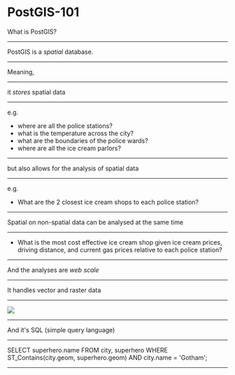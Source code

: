 PostGIS-101
===========

What is PostGIS?

---

PostGIS is a _spatial_ database.

---

Meaning,

---

it _stores_ spatial data

---

e.g.
* where are all the police stations?
* what is the temperature across the city?
* what are the boundaries of the police wards?
* where are all the ice cream parlors?

---

but also allows for the analysis of spatial data

---

e.g.
* What are the 2 closest ice cream shops to each police station?

---

Spatial on non-spatial data can be analysed at the same time

---

* What is the most cost effective ice cream shop given ice cream prices, driving distance, and current gas prices relative to each police station?

---

And the analyses are _web scale_

---

It handles vector and raster data

---

![](http://2012books.lardbucket.org/books/geographic-information-system-basics/section_11/ca6ce94cdd2e09a1da8aa6ec22336835.jpg)

---

And it's SQL (simple query language)

---

SELECT superhero.name
FROM city, superhero
WHERE ST_Contains(city.geom, superhero.geom)
AND city.name = 'Gotham';

---
